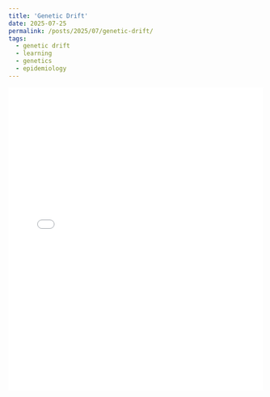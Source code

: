 ```yaml
---
title: 'Genetic Drift'
date: 2025-07-25
permalink: /posts/2025/07/genetic-drift/
tags:
  - genetic drift
  - learning
  - genetics
  - epidemiology
---
```


<iframe src="/files/genetic_drift.html" width="100%" height="600px" style="border:none;"></iframe>
